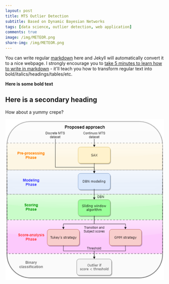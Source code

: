 ```yaml
---
layout: post
title: MTS Outlier Detection
subtitle: Based on Dynamic Bayesian Networks
tags: [data science, outlier detection, web application]
comments: true
image: /img/METEOR.png
share-img: /img/METEOR.png
---
```


You can write regular [markdown](http://markdowntutorial.com/) here and Jekyll will automatically convert it to a nice webpage.  I strongly encourage you to [take 5 minutes to learn how to write in markdown](http://markdowntutorial.com/) - it'll teach you how to transform regular text into bold/italics/headings/tables/etc.

**Here is some bold text**

## Here is a secondary heading


How about a yummy crepe?

<center><img src="/img/phases.png"></center>

